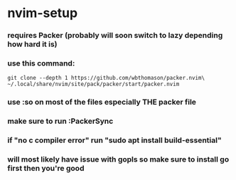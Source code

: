# nvim-setup
### requires Packer (probably will soon switch to lazy depending how hard it is)
### use this command: 
```
git clone --depth 1 https://github.com/wbthomason/packer.nvim\
~/.local/share/nvim/site/pack/packer/start/packer.nvim
```
### use :so on most of the files especially THE packer file
### make sure to run :PackerSync
### if "no c compiler error" run "sudo apt install build-essential"
### will most likely have issue with gopls so make sure to install go first then you're good
